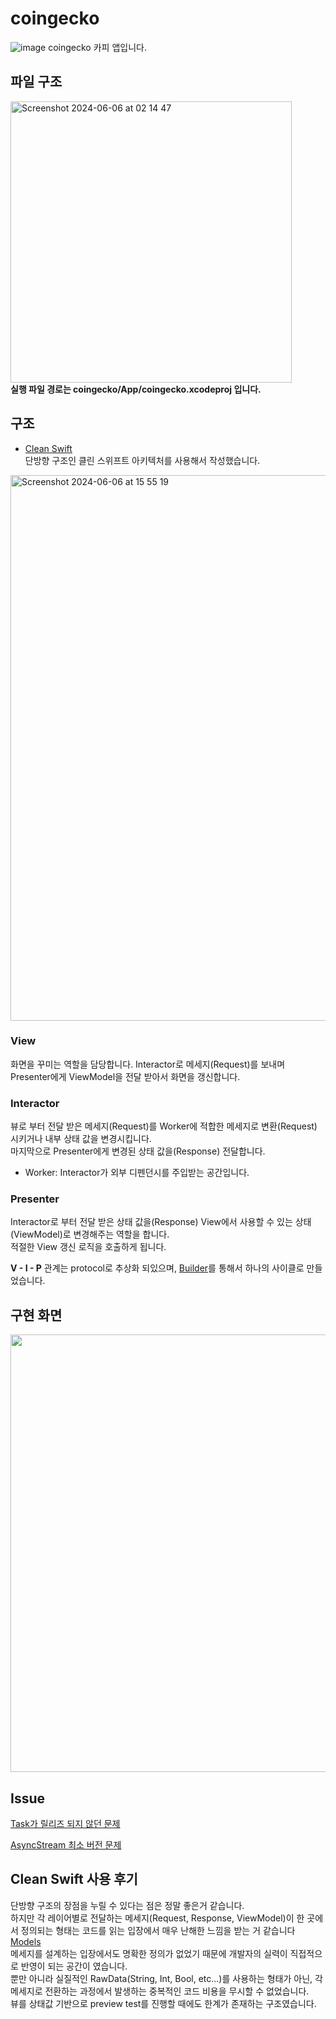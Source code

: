 # coingecko
![image](https://github.com/GangWoon/coingecko/assets/48466830/8104f3f4-df20-4b20-90e2-8f4d9ce7bf84)
coingecko 카피 앱입니다. 

## 파일 구조
 <img width="450" alt="Screenshot 2024-06-06 at 02 14 47" src="https://github.com/GangWoon/coingecko/assets/48466830/263fab48-68e4-43dc-b933-5eda5bb802b0"> <br>
**실행 파일 경로는 coingecko/App/coingecko.xcodeproj 입니다.**

## 구조
- [Clean Swift](https://github.com/Clean-Swift/CleanStore?tab=readme-ov-file) <br>
단방향 구조인 클린 스위프트 아키텍처를 사용해서 작성했습니다.
<img width="873" alt="Screenshot 2024-06-06 at 15 55 19" src="https://github.com/GangWoon/coingecko/assets/48466830/4afdb321-3372-44bc-b553-b4f2c11aa3ed">

### View
화면을 꾸미는 역할을 담당합니다. Interactor로 메세지(Request)를 보내며 Presenter에게 ViewModel을 전달 받아서 화면을 갱신합니다.

### Interactor
뷰로 부터 전달 받은 메세지(Request)를 Worker에 적합한 메세지로 변환(Request) 시키거나 내부 상태 값을 변경시킵니다. <br>
마지막으로 Presenter에게 변경된 상태 값을(Response) 전달합니다.
- Worker: Interactor가 외부 디펜던시를 주입받는 공간입니다.

### Presenter
Interactor로 부터 전달 받은 상태 값을(Response) View에서 사용할 수 있는 상태(ViewModel)로 변경해주는 역할을 합니다. <br>
적절한 View 갱신 로직을 호출하게 됩니다.

**V - I - P** 관계는 protocol로 추상화 되있으며, [Builder](https://github.com/GangWoon/coingecko/blob/abfa0a3d75bcc3470c9058ad78728e5ba34ab8c9/Sources/SearchFeatureView/SearchSceneBuilder.swift#L19-L29)를 통해서 하나의 사이클로 만들었습니다.

## 구현 화면
<div style="text-align: center;">
  <img src="https://github.com/GangWoon/coingecko/assets/48466830/aa42a99a-74c5-41b9-9f7f-a6f968b41514" style="width:700px;">
</div>

## Issue 
[Task가 릴리즈 되지 않던 문제](https://github.com/GangWoon/coingecko/issues/1) <br>

[AsyncStream 최소 버전 문제](https://github.com/GangWoon/coingecko/issues/2)

## Clean Swift 사용 후기
단방향 구조의 장점을 누릴 수 있다는 점은 정말 좋은거 같습니다.<br>
하지만 각 레이어별로 전달하는 메세지(Request, Response, ViewModel)이 한 곳에서 정의되는 형태는 코드를 읽는 입장에서 매우 난해한 느낌을 받는 거 같습니다 [Models](https://github.com/GangWoon/coingecko/blob/abfa0a3d75bcc3470c9058ad78728e5ba34ab8c9/Sources/SearchFeature/SearchFeatureModels.swift#L3-L5)<br>
메세지를 설계하는 입장에서도 명확한 정의가 없었기 때문에 개발자의 실력이 직접적으로 반영이 되는 공간이 였습니다.<br>
뿐만 아니라 실질적인 RawData(String, Int, Bool, etc...)를 사용하는 형태가 아닌, 각 메세지로 전환하는 과정에서 발생하는 중복적인 코드 비용을 무시할 수 없었습니다.<br>
뷰를 상태값 기반으로 preview test를 진행할 때에도 한계가 존재하는 구조였습니다.<br>
